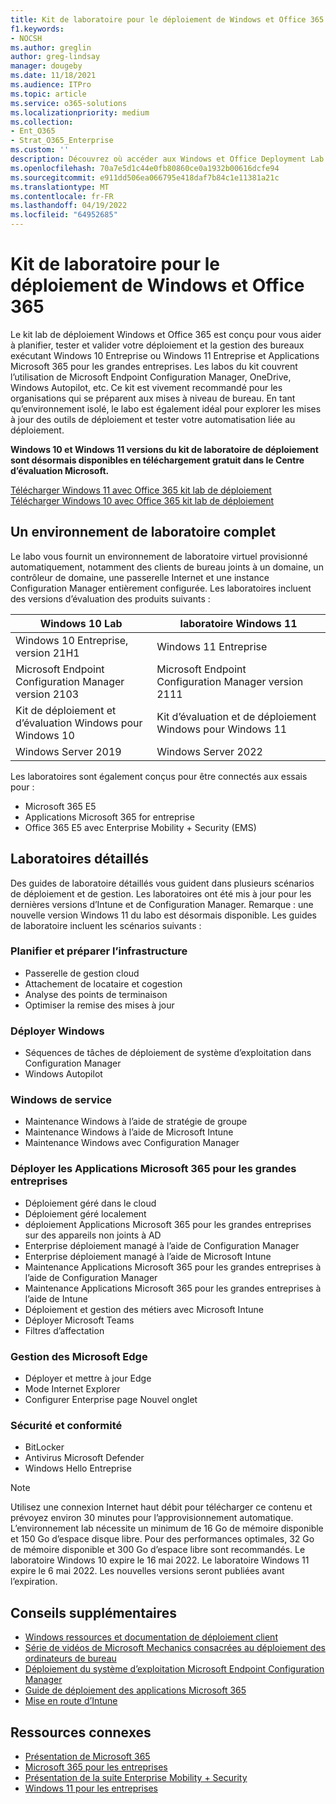 ```yaml
---
title: Kit de laboratoire pour le déploiement de Windows et Office 365
f1.keywords:
- NOCSH
ms.author: greglin
author: greg-lindsay
manager: dougeby
ms.date: 11/18/2021
ms.audience: ITPro
ms.topic: article
ms.service: o365-solutions
ms.localizationpriority: medium
ms.collection:
- Ent_O365
- Strat_O365_Enterprise
ms.custom: ''
description: Découvrez où accéder aux Windows et Office Deployment Lab Kit.
ms.openlocfilehash: 70a7e5d1c44e0fb80860ce0a1932b00616dcfe94
ms.sourcegitcommit: e911dd506ea066795e418daf7b84c1e11381a21c
ms.translationtype: MT
ms.contentlocale: fr-FR
ms.lasthandoff: 04/19/2022
ms.locfileid: "64952685"
---
```

# <a name="windows-and-office-365-deployment-lab-kit"></a>Kit de laboratoire pour le déploiement de Windows et Office 365

Le kit lab de déploiement Windows et Office 365 est conçu pour vous aider à planifier, tester et valider votre déploiement et la gestion des bureaux exécutant Windows 10 Entreprise ou Windows 11 Entreprise et Applications Microsoft 365 pour les grandes entreprises. Les labos du kit couvrent l’utilisation de Microsoft Endpoint Configuration Manager, OneDrive, Windows Autopilot, etc. Ce kit est vivement recommandé pour les organisations qui se préparent aux mises à niveau de bureau. En tant qu’environnement isolé, le labo est également idéal pour explorer les mises à jour des outils de déploiement et tester votre automatisation liée au déploiement.

**Windows 10 et Windows 11 versions du kit de laboratoire de déploiement sont désormais disponibles en téléchargement gratuit dans le Centre d’évaluation Microsoft.**

[Télécharger Windows 11 avec Office 365 kit lab de déploiement](https://www.microsoft.com/evalcenter/evaluate-windows-11-office-365-lab-kit)<br>
[Télécharger Windows 10 avec Office 365 kit lab de déploiement](https://www.microsoft.com/evalcenter/evaluate-lab-kit)

## <a name="a-complete-lab-environment"></a>Un environnement de laboratoire complet

Le labo vous fournit un environnement de laboratoire virtuel provisionné automatiquement, notamment des clients de bureau joints à un domaine, un contrôleur de domaine, une passerelle Internet et une instance Configuration Manager entièrement configurée. Les laboratoires incluent des versions d’évaluation des produits suivants :

|Windows 10 Lab|laboratoire Windows 11|
|---|---|
|Windows 10 Entreprise, version 21H1|Windows 11 Entreprise|
|Microsoft Endpoint Configuration Manager version 2103|Microsoft Endpoint Configuration Manager version 2111|
|Kit de déploiement et d’évaluation Windows pour Windows 10|Kit d’évaluation et de déploiement Windows pour Windows 11|
|Windows Server 2019|Windows Server 2022|

Les laboratoires sont également conçus pour être connectés aux essais pour :

- Microsoft 365 E5
- Applications Microsoft 365 for entreprise
- Office 365 E5 avec Enterprise Mobility + Security (EMS)

## <a name="step-by-step-labs"></a>Laboratoires détaillés

Des guides de laboratoire détaillés vous guident dans plusieurs scénarios de déploiement et de gestion. Les laboratoires ont été mis à jour pour les dernières versions d’Intune et de Configuration Manager. Remarque : une nouvelle version Windows 11 du labo est désormais disponible. Les guides de laboratoire incluent les scénarios suivants :

### <a name="plan-and-prepare-infrastructure"></a>Planifier et préparer l’infrastructure

- Passerelle de gestion cloud
- Attachement de locataire et cogestion
- Analyse des points de terminaison
- Optimiser la remise des mises à jour

### <a name="deploy-windows"></a>Déployer Windows

- Séquences de tâches de déploiement de système d’exploitation dans Configuration Manager
- Windows Autopilot

### <a name="service-windows"></a>Windows de service

- Maintenance Windows à l’aide de stratégie de groupe
- Maintenance Windows à l’aide de Microsoft Intune
- Maintenance Windows avec Configuration Manager

### <a name="deploy-microsoft-365-apps-for-enterprise"></a>Déployer les Applications Microsoft 365 pour les grandes entreprises

- Déploiement géré dans le cloud
- Déploiement géré localement
- déploiement Applications Microsoft 365 pour les grandes entreprises sur des appareils non joints à AD
- Enterprise déploiement managé à l’aide de Configuration Manager
- Enterprise déploiement managé à l’aide de Microsoft Intune
- Maintenance Applications Microsoft 365 pour les grandes entreprises à l’aide de Configuration Manager
- Maintenance Applications Microsoft 365 pour les grandes entreprises à l’aide de Intune
- Déploiement et gestion des métiers avec Microsoft Intune
- Déployer Microsoft Teams
- Filtres d’affectation

### <a name="managing-microsoft-edge"></a>Gestion des Microsoft Edge

- Déployer et mettre à jour Edge
- Mode Internet Explorer
- Configurer Enterprise page Nouvel onglet

### <a name="security-and-compliance"></a>Sécurité et conformité

- BitLocker
- Antivirus Microsoft Defender
- Windows Hello Entreprise

> [!NOTE]
> Utilisez une connexion Internet haut débit pour télécharger ce contenu et prévoyez environ 30 minutes pour l’approvisionnement automatique. L’environnement lab nécessite un minimum de 16 Go de mémoire disponible et 150 Go d’espace disque libre. Pour des performances optimales, 32 Go de mémoire disponible et 300 Go d’espace libre sont recommandés. Le laboratoire Windows 10 expire le 16 mai 2022. Le laboratoire Windows 11 expire le 6 mai 2022. Les nouvelles versions seront publiées avant l’expiration.

## <a name="additional-guidance"></a>Conseils supplémentaires

- [Windows ressources et documentation de déploiement client](/windows/deployment)
- [Série de vidéos de Microsoft Mechanics consacrées au déploiement des ordinateurs de bureau](https://www.aka.ms/watchhowtoshift)
- [Déploiement du système d’exploitation Microsoft Endpoint Configuration Manager](/mem/configmgr/osd/understand/introduction-to-operating-system-deployment)
- [Guide de déploiement des applications Microsoft 365](/deployoffice/deployment-guide-microsoft-365-apps)
- [Mise en route d’Intune](/intune/get-started-evaluation)

## <a name="related-resources"></a>Ressources connexes

- [Présentation de Microsoft 365](https://www.microsoft.com/microsoft-365/default.aspx)
- [Microsoft 365 pour les entreprises](https://products.office.com/business/office)
- [Présentation de la suite Enterprise Mobility + Security](https://www.microsoft.com/cloud-platform/enterprise-mobility-security)
- [Windows 11 pour les entreprises](https://www.microsoft.com/windows/business)
